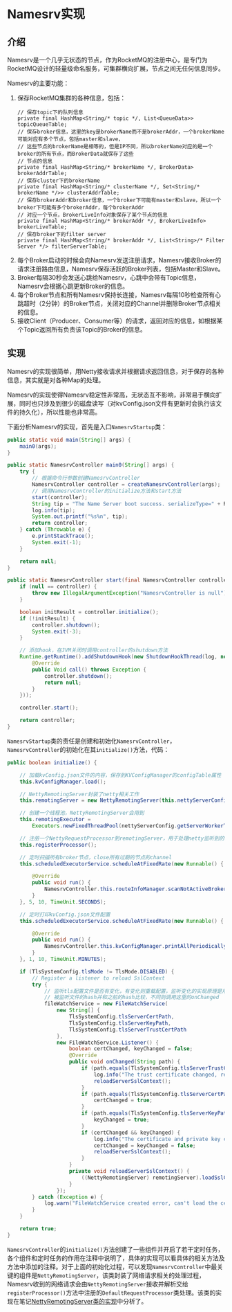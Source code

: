 # Namesrv实现

## 介绍
Namesrv是一个几乎无状态的节点，作为RocketMQ的注册中心，是专门为RocketMQ设计的轻量级命名服务，可集群横向扩展，节点之间无任何信息同步。

Namesrv的主要功能：
1. 保存RocketMQ集群的各种信息，包括：
    ```
    // 保存topic下的队列信息
    private final HashMap<String/* topic */, List<QueueData>> topicQueueTable;
    // 保存broker信息，这里的key是brokerName而不是brokerAddr，一个brokerName可能对应有多个节点，包括master和slave，
    // 这些节点的brokerName是相等的，但是IP不同，所以brokerName对应的是一个broker的所有节点，而BrokerData就保存了这些
    // 节点的信息
    private final HashMap<String/* brokerName */, BrokerData> brokerAddrTable;
    // 保存cluster下的brokerName
    private final HashMap<String/* clusterName */, Set<String/* brokerName */>> clusterAddrTable;
    // 保存brokerAddr和broker信息，一个broker下可能有master和slave，所以一个broker下可能有多个brokerAddr，每个brokerAddr
    // 对应一个节点，BrokerLiveInfo对象保存了某个节点的信息
    private final HashMap<String/* brokerAddr */, BrokerLiveInfo> brokerLiveTable;
    // 保存broker下的filter server
    private final HashMap<String/* brokerAddr */, List<String>/* Filter Server */> filterServerTable;
    ```
2. 每个Broker启动的时候会向Namesrv发送注册请求，Namesrv接收Broker的请求注册路由信息，Namesrv保存活跃的Broker列表，包括Master和Slave。
3. Broker每隔30秒会发送心跳给Namesrv，心跳中会带有Topic信息，Namesrv会根据心跳更新Broker的信息。
4. 每个Broker节点和所有Namesrv保持长连接，Namesrv每隔10秒检查所有心跳超时（2分钟）的Broker节点，关闭对应的Channel并删除Broker节点相关的信息。
5. 接收Client（Producer、Consumer等）的请求，返回对应的信息，如根据某个Topic返回所有负责该Topic的Broker的信息。

## 实现
Namesrv的实现很简单，用Netty接收请求并根据请求返回信息，对于保存的各种信息，其实就是对各种Map的处理。

Namesrv的实现使得Namesrv稳定性非常高，无状态互不影响，非常易于横向扩展，同时也只涉及到很少的磁盘读写（对kvConfig.json文件有更新时会执行该文件的持久化），所以性能也非常高。

下面分析Namesrv的实现，首先是入口`NamesrvStartup`类：
```java
public static void main(String[] args) {
    main0(args);
}

public static NamesrvController main0(String[] args) {
    try {
        // 根据命令行参数创建NamesrvController
        NamesrvController controller = createNamesrvController(args);
        // 调用NamesrvController的initialize方法和start方法
        start(controller);
        String tip = "The Name Server boot success. serializeType=" + RemotingCommand.getSerializeTypeConfigInThisServer();
        log.info(tip);
        System.out.printf("%s%n", tip);
        return controller;
    } catch (Throwable e) {
        e.printStackTrace();
        System.exit(-1);
    }

    return null;
}

public static NamesrvController start(final NamesrvController controller) throws Exception {
    if (null == controller) {
        throw new IllegalArgumentException("NamesrvController is null");
    }

    boolean initResult = controller.initialize();
    if (!initResult) {
        controller.shutdown();
        System.exit(-3);
    }

    // 添加hook，在JVM关闭时调用controller的shutdown方法
    Runtime.getRuntime().addShutdownHook(new ShutdownHookThread(log, new Callable<Void>() {
        @Override
        public Void call() throws Exception {
            controller.shutdown();
            return null;
        }
    }));

    controller.start();

    return controller;
}
```

`NamesrvStartup`类的责任是创建和初始化`NamesrvController`，`NamesrvController`的初始化在其`initialize()`方法，代码：
```java
public boolean initialize() {

    // 加载kvConfig.json文件的内容，保存到KVConfigManager的configTable属性
    this.kvConfigManager.load();

    // NettyRemotingServer封装了netty相关工作
    this.remotingServer = new NettyRemotingServer(this.nettyServerConfig, this.brokerHousekeepingService);

    // 创建一个线程池，NettyRemotingServer会用到
    this.remotingExecutor =
        Executors.newFixedThreadPool(nettyServerConfig.getServerWorkerThreads(), new ThreadFactoryImpl("RemotingExecutorThread_"));

    // 注册一个NettyRequestProcessor到remotingServer，用于处理netty监听到的各种网络请求，默认实现是DefaultRequestProcessor
    this.registerProcessor();

    // 定时扫描所有broker节点，close所有过期的节点的channel
    this.scheduledExecutorService.scheduleAtFixedRate(new Runnable() {

        @Override
        public void run() {
            NamesrvController.this.routeInfoManager.scanNotActiveBroker();
        }
    }, 5, 10, TimeUnit.SECONDS);

    // 定时打印kvConfig.json文件配置
    this.scheduledExecutorService.scheduleAtFixedRate(new Runnable() {

        @Override
        public void run() {
            NamesrvController.this.kvConfigManager.printAllPeriodically();
        }
    }, 1, 10, TimeUnit.MINUTES);

    if (TlsSystemConfig.tlsMode != TlsMode.DISABLED) {
        // Register a listener to reload SslContext
        try {
            // 监听tls配置文件是否有变化，有变化则重载配置，监听变化的实现原理是用一个线程每隔500毫秒获取一次
            // 被监听文件的hash并和之前的hash比较，不同则调用这里的onChanged
            fileWatchService = new FileWatchService(
                new String[] {
                    TlsSystemConfig.tlsServerCertPath,
                    TlsSystemConfig.tlsServerKeyPath,
                    TlsSystemConfig.tlsServerTrustCertPath
                },
                new FileWatchService.Listener() {
                    boolean certChanged, keyChanged = false;
                    @Override
                    public void onChanged(String path) {
                        if (path.equals(TlsSystemConfig.tlsServerTrustCertPath)) {
                            log.info("The trust certificate changed, reload the ssl context");
                            reloadServerSslContext();
                        }
                        if (path.equals(TlsSystemConfig.tlsServerCertPath)) {
                            certChanged = true;
                        }
                        if (path.equals(TlsSystemConfig.tlsServerKeyPath)) {
                            keyChanged = true;
                        }
                        if (certChanged && keyChanged) {
                            log.info("The certificate and private key changed, reload the ssl context");
                            certChanged = keyChanged = false;
                            reloadServerSslContext();
                        }
                    }
                    private void reloadServerSslContext() {
                        ((NettyRemotingServer) remotingServer).loadSslContext();
                    }
                });
        } catch (Exception e) {
            log.warn("FileWatchService created error, can't load the certificate dynamically");
        }
    }

    return true;
}
```

`NamesrvController`的`initialize()`方法创建了一些组件并开启了若干定时任务，各个组件和定时任务的作用在注释中说明了，具体的实现可以看具体的相关方法及方法中添加的注释。对于上面的初始化过程，可以发现`NamesrvController`中最关键的组件是`NettyRemotingServer`，该类封装了网络请求相关的处理过程，Namesrv收到的网络请求会由`NettyRemotingServer`接收并解析交给`registerProcessor()`方法中注册的`DefaultRequestProcessor`类处理。该类的实现在笔记[NettyRemotingServer类的实现](../my_doc/公共组件/NettyRemotingServer类的实现.md)中分析了。